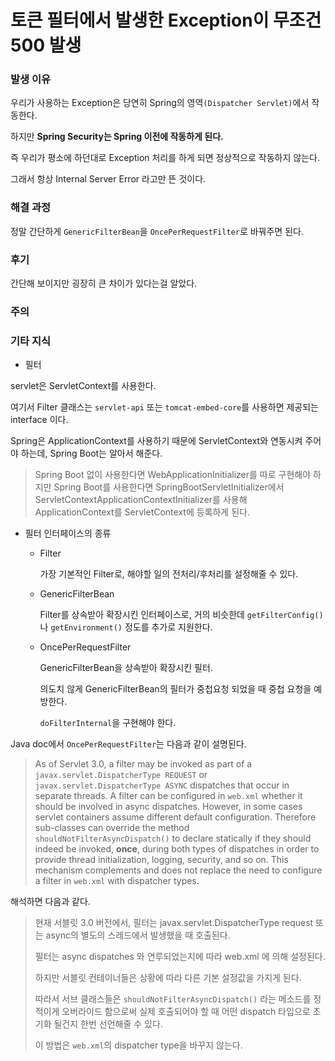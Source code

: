 # 토큰 필터에서 발생한 Exception이 무조건 500 발생

### 발생 이유

우리가 사용하는 Exception은 당연히 Spring의 영역`(Dispatcher Servlet)`에서 작동한다.

하지만 **Spring Security는 Spring 이전에 작동하게 된다.**

즉 우리가 평소에 하던대로 Exception 처리를 하게 되면 정상적으로 작동하지 않는다.

그래서 항상 Internal Server Error 라고만 뜬 것이다.

### 해결 과정

정말 간단하게 `GenericFilterBean`을 `OncePerRequestFilter`로 바꿔주면 된다.

### 후기

간단해 보이지만 굉장히 큰 차이가 있다는걸 알았다.

### 주의

### 기타 지식

- 필터

servlet은 ServletContext를 사용한다.

여기서 Filter 클래스는 `servlet-api` 또는 `tomcat-embed-core`를 사용하면 제공되는 interface 이다.

Spring은 ApplicationContext를 사용하기 때문에 ServletContext와 연동시켜 주어야 하는데, Spring Boot는 알아서 해준다.

> Spring Boot 없이 사용한다면 WebApplicationInitializer를 따로 구현해야 하지만 Spring Boot를 사용한다면 SpringBootServletInitializer에서 ServletContextApplicationContextInitializer를 사용해 ApplicationContext를 ServletContext에 등록하게 된다.

- 필터 인터페이스의 종류

    - Filter

      가장 기본적인 Filter로, 해야할 일의 전처리/후처리를 설정해줄 수 있다.

    - GenericFilterBean

      Filter를 상속받아 확장시킨 인터페이스로, 거의 비슷한데 `getFilterConfig()`나 `getEnvironment()` 정도를 추가로 지원한다.

    - OncePerRequestFilter

      GenericFilterBean을 상속받아 확장시킨 필터.

      의도치 않게 GenericFilterBean의 필터가 중첩요청 되었을 때 중첩 요청을 예방한다.

      `doFilterInternal`을 구현해야 한다.

Java doc에서 `OncePerRequestFilter`는 다음과 같이 설명된다.

> As of Servlet 3.0, a filter may be invoked as part of a `javax.servlet.DispatcherType REQUEST` or `javax.servlet.DispatcherType ASYNC` dispatches that occur in separate threads. A filter can be configured in `web.xml` whether it should be involved in async dispatches. However, in some cases servlet containers assume different default configuration. Therefore sub-classes can override the method `shouldNotFilterAsyncDispatch()` to declare statically if they should indeed be invoked, **once**, during both types of dispatches in order to provide thread initialization, logging, security, and so on. This mechanism complements and does not replace the need to configure a filter in `web.xml` with dispatcher types.

해석하면 다음과 같다.

> 현재 서블릿 3.0 버전에서, 필터는 javax.servlet.DispatcherType request 또는 async의 별도의 스레드에서 발생했을 때 호출된다.
>
> 필터는 async dispatches 와 연루되었는지에 따라 web.xml 에 의해 설정된다.
>
> 하지만 서블릿 컨테이너들은 상황에 따라 다른 기본 설정값을 가지게 된다.
>
> 따라서 서브 클래스들은 `shouldNotFilterAsyncDispatch()` 라는 메소드를 정적이게 오버라이드 함으로써 실제 호출되어야 할 때 어떤 dispatch 타입으로 초기화 될건지 한번 선언해줄 수 있다.
>
> 이 방법은 `web.xml`의 dispatcher type을 바꾸지 않는다.

